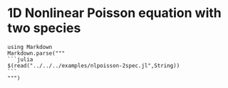 # 1D Nonlinear Poisson equation with two species
````@eval
using Markdown
Markdown.parse("""
```julia
$(read("../../../examples/nlpoisson-2spec.jl",String))
```
""")
````
